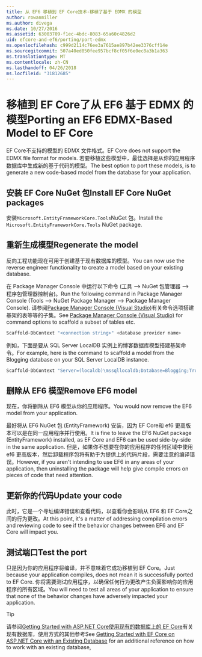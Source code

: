 ```yaml
---
title: 从 EF6 移植到 EF Core技术-移植了基于 EDMX 的模型
author: rowanmiller
ms.author: divega
ms.date: 10/27/2016
ms.assetid: 63003709-f1ec-4bdc-8083-65a60c4826d2
uid: efcore-and-ef6/porting/port-edmx
ms.openlocfilehash: c999d2114c76ee3a7615ae897b42ee3376cff14e
ms.sourcegitcommit: 507a40ed050fee957bcf8cf05f6e0ec8a3b1a363
ms.translationtype: MT
ms.contentlocale: zh-CN
ms.lasthandoff: 04/26/2018
ms.locfileid: "31812685"
---
```

# <a name="porting-an-ef6-edmx-based-model-to-ef-core"></a><span data-ttu-id="bab00-102">移植到 EF Core了从 EF6 基于 EDMX 的模型</span><span class="sxs-lookup"><span data-stu-id="bab00-102">Porting an EF6 EDMX-Based Model to EF Core</span></span>

<span data-ttu-id="bab00-103">EF Core不支持的模型的 EDMX 文件格式。</span><span class="sxs-lookup"><span data-stu-id="bab00-103">EF Core does not support the EDMX file format for models.</span></span> <span data-ttu-id="bab00-104">若要移植这些模型中，最佳选择是从你的应用程序数据库中生成新的基于代码的模型。</span><span class="sxs-lookup"><span data-stu-id="bab00-104">The best option to port these models, is to generate a new code-based model from the database for your application.</span></span>

## <a name="install-ef-core-nuget-packages"></a><span data-ttu-id="bab00-105">安装 EF Core NuGet 包</span><span class="sxs-lookup"><span data-stu-id="bab00-105">Install EF Core NuGet packages</span></span>

<span data-ttu-id="bab00-106">安装`Microsoft.EntityFrameworkCore.Tools`NuGet 包。</span><span class="sxs-lookup"><span data-stu-id="bab00-106">Install the `Microsoft.EntityFrameworkCore.Tools` NuGet package.</span></span>

## <a name="regenerate-the-model"></a><span data-ttu-id="bab00-107">重新生成模型</span><span class="sxs-lookup"><span data-stu-id="bab00-107">Regenerate the model</span></span>

<span data-ttu-id="bab00-108">反向工程功能现在可用于创建基于现有数据库的模型。</span><span class="sxs-lookup"><span data-stu-id="bab00-108">You can now use the reverse engineer functionality to create a model based on your existing database.</span></span>

<span data-ttu-id="bab00-109">在 Package Manager Console 中运行以下命令 (工具 –> NuGet 包管理器 –> 程序包管理器控制台)。</span><span class="sxs-lookup"><span data-stu-id="bab00-109">Run the following command in Package Manager Console (Tools –> NuGet Package Manager –> Package Manager Console).</span></span> <span data-ttu-id="bab00-110">请参阅[Package Manager Console (Visual Studio)](../../core/miscellaneous/cli/powershell.md)有关命令选项搭建基架的表等等的子集。</span><span class="sxs-lookup"><span data-stu-id="bab00-110">See [Package Manager Console (Visual Studio)](../../core/miscellaneous/cli/powershell.md) for command options to scaffold a subset of tables etc.</span></span>

``` powershell
Scaffold-DbContext "<connection string>" <database provider name>
```

<span data-ttu-id="bab00-111">例如，下面是要从 SQL Server LocalDB 实例上的博客数据库模型搭建基架命令。</span><span class="sxs-lookup"><span data-stu-id="bab00-111">For example, here is the command to scaffold a model from the Blogging database on your SQL Server LocalDB instance.</span></span>

``` powershell
Scaffold-DbContext "Server=(localdb)\mssqllocaldb;Database=Blogging;Trusted_Connection=True;" Microsoft.EntityFrameworkCore.SqlServer
```

## <a name="remove-ef6-model"></a><span data-ttu-id="bab00-112">删除从 EF6 模型</span><span class="sxs-lookup"><span data-stu-id="bab00-112">Remove EF6 model</span></span>

<span data-ttu-id="bab00-113">现在，你将删除从 EF6 模型从你的应用程序。</span><span class="sxs-lookup"><span data-stu-id="bab00-113">You would now remove the EF6 model from your application.</span></span>

<span data-ttu-id="bab00-114">最好将从 EF6 NuGet 包 (EntityFramework) 安装，因为 EF Core和 ef6 更高版本可以是在同一应用程序并行使用。</span><span class="sxs-lookup"><span data-stu-id="bab00-114">It is fine to leave the EF6 NuGet package (EntityFramework) installed, as EF Core and EF6 can be used side-by-side in the same application.</span></span> <span data-ttu-id="bab00-115">但是，如果你不想要在你的应用程序的任何区域中使用 ef6 更高版本，然后卸载程序包将有助于为提供上的代码片段，需要注意的编译错误。</span><span class="sxs-lookup"><span data-stu-id="bab00-115">However, if you aren't intending to use EF6 in any areas of your application, then uninstalling the package will help give compile errors on pieces of code that need attention.</span></span>

## <a name="update-your-code"></a><span data-ttu-id="bab00-116">更新你的代码</span><span class="sxs-lookup"><span data-stu-id="bab00-116">Update your code</span></span>

<span data-ttu-id="bab00-117">此时，它是一个寻址编译错误和查看代码，以查看你会影响从 EF6 和 EF Core之间的行为更改。</span><span class="sxs-lookup"><span data-stu-id="bab00-117">At this point, it's a matter of addressing compilation errors and reviewing code to see if the behavior changes between EF6 and EF Core will impact you.</span></span>

## <a name="test-the-port"></a><span data-ttu-id="bab00-118">测试端口</span><span class="sxs-lookup"><span data-stu-id="bab00-118">Test the port</span></span>

<span data-ttu-id="bab00-119">只是因为你的应用程序将编译，并不意味着它成功移植到 EF Core。</span><span class="sxs-lookup"><span data-stu-id="bab00-119">Just because your application compiles, does not mean it is successfully ported to EF Core.</span></span> <span data-ttu-id="bab00-120">你将需要测试应用程序，以确保任何行为更改产生负面影响你的应用程序的所有区域。</span><span class="sxs-lookup"><span data-stu-id="bab00-120">You will need to test all areas of your application to ensure that none of the behavior changes have adversely impacted your application.</span></span>

> [!TIP]
> <span data-ttu-id="bab00-121">请参阅[Getting Started with ASP.NET Core使用现有的数据库上的 EF Core](xref:core/get-started/aspnetcore/existing-db)有关现有数据库，使用方式的其他参考</span><span class="sxs-lookup"><span data-stu-id="bab00-121">See [Getting Started with EF Core on ASP.NET Core with an Existing Database](xref:core/get-started/aspnetcore/existing-db) for an additional reference on how to work with an existing database,</span></span> 
